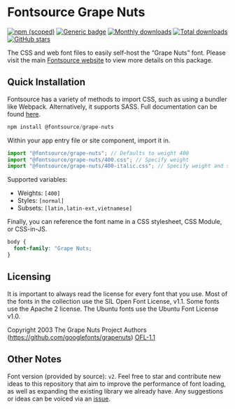 # Fontsource Grape Nuts

[![npm (scoped)](https://img.shields.io/npm/v/@fontsource/grape-nuts?color=brightgreen)](https://www.npmjs.com/package/@fontsource/grape-nuts) [![Generic badge](https://img.shields.io/badge/fontsource-passing-brightgreen)](https://github.com/fontsource/fontsource) [![Monthly downloads](https://badgen.net/npm/dm/@fontsource/grape-nuts)](https://github.com/fontsource/fontsource) [![Total downloads](https://badgen.net/npm/dt/@fontsource/grape-nuts)](https://github.com/fontsource/fontsource) [![GitHub stars](https://img.shields.io/github/stars/fontsource/fontsource.svg?style=social&label=Star)](https://github.com/fontsource/fontsource/stargazers)

The CSS and web font files to easily self-host the “Grape Nuts” font. Please visit the main [Fontsource website](https://fontsource.org/fonts/grape-nuts) to view more details on this package.

## Quick Installation

Fontsource has a variety of methods to import CSS, such as using a bundler like Webpack. Alternatively, it supports SASS. Full documentation can be found [here](https://fontsource.org/docs/introduction).

```javascript
npm install @fontsource/grape-nuts
```

Within your app entry file or site component, import it in.

```javascript
import "@fontsource/grape-nuts"; // Defaults to weight 400
import "@fontsource/grape-nuts/400.css"; // Specify weight
import "@fontsource/grape-nuts/400-italic.css"; // Specify weight and style

```

Supported variables:
- Weights: `[400]`
- Styles: `[normal]`
- Subsets: `[latin,latin-ext,vietnamese]`

Finally, you can reference the font name in a CSS stylesheet, CSS Module, or CSS-in-JS.

```css
body {
  font-family: "Grape Nuts;
}
```

## Licensing
It is important to always read the license for every font that you use.
Most of the fonts in the collection use the SIL Open Font License, v1.1. Some fonts use the Apache 2 license. The Ubuntu fonts use the Ubuntu Font License v1.0.

Copyright 2003 The Grape Nuts Project Authors (https://github.com/googlefonts/grapenuts)
[OFL-1.1](http://scripts.sil.org/OFL)

## Other Notes
Font version (provided by source): `v2`.
Feel free to star and contribute new ideas to this repository that aim to improve the performance of font loading, as well as expanding the existing library we already have. Any suggestions or ideas can be voiced via an [issue](https://github.com/fontsource/fontsource/issues).